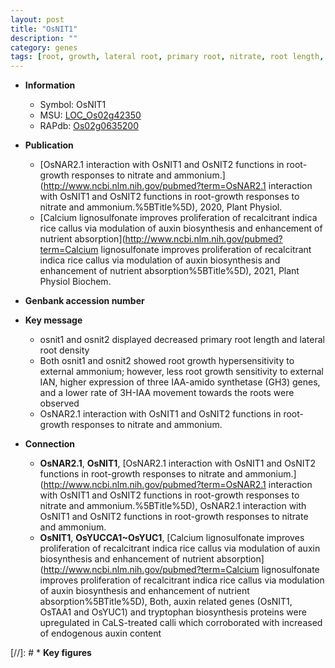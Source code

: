 ```yaml
---
layout: post
title: "OsNIT1"
description: ""
category: genes
tags: [root, growth, lateral root, primary root, nitrate, root length, root growth]
---
```


* **Information**  
    + Symbol: OsNIT1  
    + MSU: [LOC_Os02g42350](http://rice.plantbiology.msu.edu/cgi-bin/ORF_infopage.cgi?orf=LOC_Os02g42350)  
    + RAPdb: [Os02g0635200](http://rapdb.dna.affrc.go.jp/viewer/gbrowse_details/irgsp1?name=Os02g0635200)  

* **Publication**  
    + [OsNAR2.1 interaction with OsNIT1 and OsNIT2 functions in root-growth responses to nitrate and ammonium.](http://www.ncbi.nlm.nih.gov/pubmed?term=OsNAR2.1 interaction with OsNIT1 and OsNIT2 functions in root-growth responses to nitrate and ammonium.%5BTitle%5D), 2020, Plant Physiol.
    + [Calcium lignosulfonate improves proliferation of recalcitrant indica rice callus via modulation of auxin biosynthesis and enhancement of nutrient absorption](http://www.ncbi.nlm.nih.gov/pubmed?term=Calcium lignosulfonate improves proliferation of recalcitrant indica rice callus via modulation of auxin biosynthesis and enhancement of nutrient absorption%5BTitle%5D), 2021, Plant Physiol Biochem.

* **Genbank accession number**  

* **Key message**  
    + osnit1 and osnit2 displayed decreased primary root length and lateral root density
    + Both osnit1 and osnit2 showed root growth hypersensitivity to external ammonium; however, less root growth sensitivity to external IAN, higher expression of three IAA-amido synthetase (GH3) genes, and a lower rate of 3H-IAA movement towards the roots were observed
    + OsNAR2.1 interaction with OsNIT1 and OsNIT2 functions in root-growth responses to nitrate and ammonium.

* **Connection**  
    + __OsNAR2.1__, __OsNIT1__, [OsNAR2.1 interaction with OsNIT1 and OsNIT2 functions in root-growth responses to nitrate and ammonium.](http://www.ncbi.nlm.nih.gov/pubmed?term=OsNAR2.1 interaction with OsNIT1 and OsNIT2 functions in root-growth responses to nitrate and ammonium.%5BTitle%5D), OsNAR2.1 interaction with OsNIT1 and OsNIT2 functions in root-growth responses to nitrate and ammonium.
    + __OsNIT1__, __OsYUCCA1~OsYUC1__, [Calcium lignosulfonate improves proliferation of recalcitrant indica rice callus via modulation of auxin biosynthesis and enhancement of nutrient absorption](http://www.ncbi.nlm.nih.gov/pubmed?term=Calcium lignosulfonate improves proliferation of recalcitrant indica rice callus via modulation of auxin biosynthesis and enhancement of nutrient absorption%5BTitle%5D),  Both, auxin related genes (OsNIT1, OsTAA1 and OsYUC1) and tryptophan biosynthesis proteins were upregulated in CaLS-treated calli which corroborated with increased of endogenous auxin content

[//]: # * **Key figures**  


